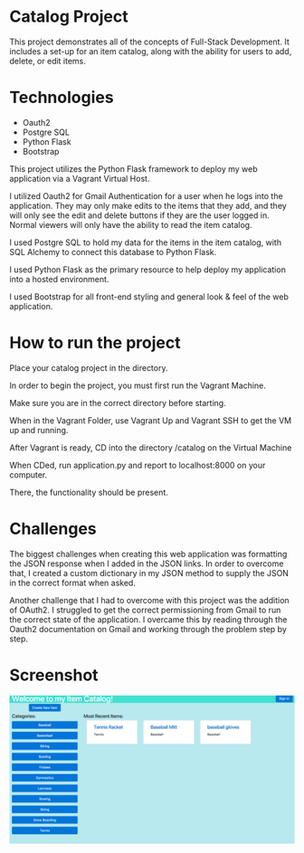 # Catalog Project

This project demonstrates all of the concepts of Full-Stack Development. It includes a set-up for an item catalog, along with the ability for users to add, delete, or edit items.

# Technologies
- Oauth2
- Postgre SQL
- Python Flask
- Bootstrap

This project utilizes the Python Flask framework to deploy my web application via a Vagrant Virtual Host.

I utilized Oauth2 for Gmail Authentication for a user when he logs into the application. They may only make edits to the items that they add, and they will only see the edit and delete buttons if they are the user logged in. Normal viewers will only have the ability to read the item catalog.

I used Postgre SQL to hold my data for the items in the item catalog, with SQL Alchemy to connect this database to Python Flask.

I used Python Flask as the primary resource to help deploy my application into a hosted environment. 

I used Bootstrap for all front-end styling and general look & feel of the web application.

# How to run the project

Place your catalog project in the directory.

In order to begin the project, you must first run the Vagrant Machine.

Make sure you are in the correct directory before starting.

When in the Vagrant Folder, use Vagrant Up and Vagrant SSH to get the VM up and
running.

After Vagrant is ready, CD into the directory /catalog on the Virtual Machine

When CDed, run application.py and report to localhost:8000 on your computer.

There, the functionality should be present.

# Challenges

The biggest challenges when creating this web application was formatting the JSON response when I added in the JSON links. In order to overcome that, I created a custom dictionary in my JSON method to supply the JSON in the correct format when asked.

Another challenge that I had to overcome with this project was the addition of OAuth2. I struggled to get the correct permissioning from Gmail to run the correct state of the application. I overcame this by reading through the Oauth2 documentation on Gmail and working through the problem step by step. 

# Screenshot

![](https://github.com/chanoscar0/catalog/blob/master/Item_Catalog_SS.png)

